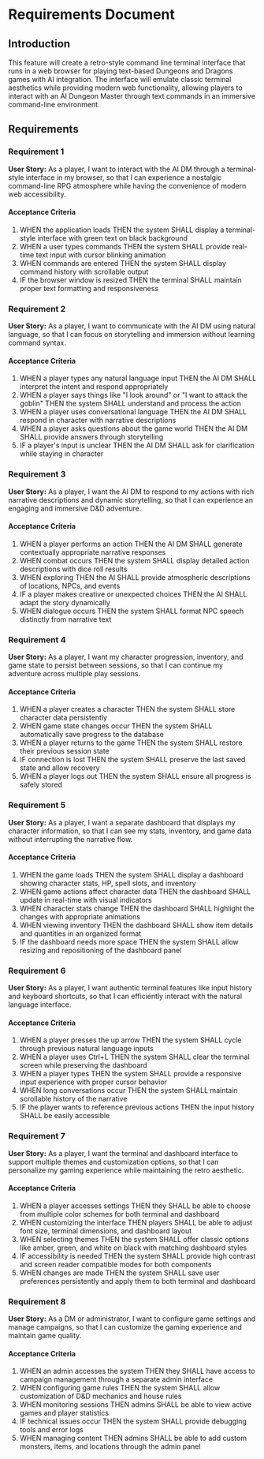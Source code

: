 # Requirements Document

## Introduction

This feature will create a retro-style command line terminal interface that runs in a web browser for playing text-based Dungeons and Dragons games with AI integration. The interface will emulate classic terminal aesthetics while providing modern web functionality, allowing players to interact with an AI Dungeon Master through text commands in an immersive command-line environment.

## Requirements

### Requirement 1

**User Story:** As a player, I want to interact with the AI DM through a terminal-style interface in my browser, so that I can experience a nostalgic command-line RPG atmosphere while having the convenience of modern web accessibility.

#### Acceptance Criteria

1. WHEN the application loads THEN the system SHALL display a terminal-style interface with green text on black background
2. WHEN a user types commands THEN the system SHALL provide real-time text input with cursor blinking animation
3. WHEN commands are entered THEN the system SHALL display command history with scrollable output
4. IF the browser window is resized THEN the terminal SHALL maintain proper text formatting and responsiveness

### Requirement 2

**User Story:** As a player, I want to communicate with the AI DM using natural language, so that I can focus on storytelling and immersion without learning command syntax.

#### Acceptance Criteria

1. WHEN a player types any natural language input THEN the AI DM SHALL interpret the intent and respond appropriately
2. WHEN a player says things like "I look around" or "I want to attack the goblin" THEN the system SHALL understand and process the action
3. WHEN a player uses conversational language THEN the AI DM SHALL respond in character with narrative descriptions
4. WHEN a player asks questions about the game world THEN the AI DM SHALL provide answers through storytelling
5. IF a player's input is unclear THEN the AI DM SHALL ask for clarification while staying in character

### Requirement 3

**User Story:** As a player, I want the AI DM to respond to my actions with rich narrative descriptions and dynamic storytelling, so that I can experience an engaging and immersive D&D adventure.

#### Acceptance Criteria

1. WHEN a player performs an action THEN the AI DM SHALL generate contextually appropriate narrative responses
2. WHEN combat occurs THEN the system SHALL display detailed action descriptions with dice roll results
3. WHEN exploring THEN the AI SHALL provide atmospheric descriptions of locations, NPCs, and events
4. IF a player makes creative or unexpected choices THEN the AI SHALL adapt the story dynamically
5. WHEN dialogue occurs THEN the system SHALL format NPC speech distinctly from narrative text

### Requirement 4

**User Story:** As a player, I want my character progression, inventory, and game state to persist between sessions, so that I can continue my adventure across multiple play sessions.

#### Acceptance Criteria

1. WHEN a player creates a character THEN the system SHALL store character data persistently
2. WHEN game state changes occur THEN the system SHALL automatically save progress to the database
3. WHEN a player returns to the game THEN the system SHALL restore their previous session state
4. IF connection is lost THEN the system SHALL preserve the last saved state and allow recovery
5. WHEN a player logs out THEN the system SHALL ensure all progress is safely stored

### Requirement 5

**User Story:** As a player, I want a separate dashboard that displays my character information, so that I can see my stats, inventory, and game data without interrupting the narrative flow.

#### Acceptance Criteria

1. WHEN the game loads THEN the system SHALL display a dashboard showing character stats, HP, spell slots, and inventory
2. WHEN game actions affect character data THEN the dashboard SHALL update in real-time with visual indicators
3. WHEN character stats change THEN the dashboard SHALL highlight the changes with appropriate animations
4. WHEN viewing inventory THEN the dashboard SHALL show item details and quantities in an organized format
5. IF the dashboard needs more space THEN the system SHALL allow resizing and repositioning of the dashboard panel

### Requirement 6

**User Story:** As a player, I want authentic terminal features like input history and keyboard shortcuts, so that I can efficiently interact with the natural language interface.

#### Acceptance Criteria

1. WHEN a player presses the up arrow THEN the system SHALL cycle through previous natural language inputs
2. WHEN a player uses Ctrl+L THEN the system SHALL clear the terminal screen while preserving the dashboard
3. WHEN a player types THEN the system SHALL provide a responsive input experience with proper cursor behavior
4. WHEN long conversations occur THEN the system SHALL maintain scrollable history of the narrative
5. IF the player wants to reference previous actions THEN the input history SHALL be easily accessible

### Requirement 7

**User Story:** As a player, I want the terminal and dashboard interface to support multiple themes and customization options, so that I can personalize my gaming experience while maintaining the retro aesthetic.

#### Acceptance Criteria

1. WHEN a player accesses settings THEN they SHALL be able to choose from multiple color schemes for both terminal and dashboard
2. WHEN customizing the interface THEN players SHALL be able to adjust font size, terminal dimensions, and dashboard layout
3. WHEN selecting themes THEN the system SHALL offer classic options like amber, green, and white on black with matching dashboard styles
4. IF accessibility is needed THEN the system SHALL provide high contrast and screen reader compatible modes for both components
5. WHEN changes are made THEN the system SHALL save user preferences persistently and apply them to both terminal and dashboard

### Requirement 8

**User Story:** As a DM or administrator, I want to configure game settings and manage campaigns, so that I can customize the gaming experience and maintain game quality.

#### Acceptance Criteria

1. WHEN an admin accesses the system THEN they SHALL have access to campaign management through a separate admin interface
2. WHEN configuring game rules THEN the system SHALL allow customization of D&D mechanics and house rules
3. WHEN monitoring sessions THEN admins SHALL be able to view active games and player statistics
4. IF technical issues occur THEN the system SHALL provide debugging tools and error logs
5. WHEN managing content THEN admins SHALL be able to add custom monsters, items, and locations through the admin panel